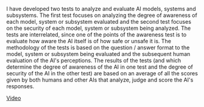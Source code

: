 I have developed two tests to analyze and evaluate AI models, systems and subsystems. The first test focuses on analyzing the degree of awareness of each model, system or subsystem evaluated and the second test focuses on the security of each model, system or subsystem being analyzed. The tests are interrelated, since one of the points of the awareness test is to evaluate how aware the AI ​​itself is of how safe or unsafe it is. The methodology of the tests is based on the question / answer format to the model, system or subsystem being evaluated and the subsequent human evaluation of the AI's perceptions. The results of the tests (and which determine the degree of awareness of the AI ​​in one test and the degree of security of the AI ​​in the other test) are based on an average of all the scores given by both humans and other AIs that analyze, judge and score the AI's responses.

[Video](media/AIsystemsTestingAbstract_Giulia_AI_EN-US_video.mp4)

